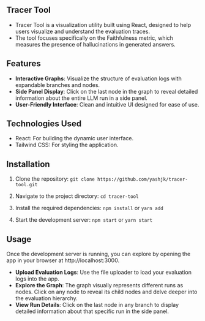 ## Tracer Tool
- Tracer Tool is a visualization utility built using React, designed to help users visualize and understand the evaluation traces.
- The tool focuses specifically on the Faithfulness metric, which measures the presence of hallucinations in generated answers.

## Features
- **Interactive Graphs**: Visualize the structure of evaluation logs with expandable branches and nodes.
- **Side Panel Display**: Click on the last node in the graph to reveal detailed information about the entire LLM run in a side panel.
- **User-Friendly Interface**: Clean and intuitive UI designed for ease of use.

## Technologies Used
- React: For building the dynamic user interface.
- Tailwind CSS: For styling the application.

## Installation

1. Clone the repository:
`git clone https://github.com/yashjk/tracer-tool.git`

2. Navigate to the project directory:
`cd tracer-tool`

3. Install the required dependencies:
`npm install`
or
`yarn add`

4. Start the development server:
`npm start`
or
`yarn start`

## Usage

Once the development server is running, you can explore by opening the app in your browser at http://localhost:3000.

- **Upload Evaluation Logs**: Use the file uploader to load your evaluation logs into the app.
- **Explore the Graph**: The graph visually represents different runs as nodes. Click on any node to reveal its child nodes and delve deeper into the evaluation hierarchy.
- **View Run Details**: Click on the last node in any branch to display detailed information about that specific run in the side panel.

